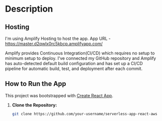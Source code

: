 # Description

## Hosting 

I'm using Amplify Hosting to host the app. App URL - https://master.d2qwlx0rc5kbcp.amplifyapp.com/ 

Amplify provides Continuous Integration(CI/CD) which requires no setup to minimum setup to deploy. I've connected my GitHub repository and Amplify has auto-detected default build configuration and has set up a CI/CD pipeline for automatic build, test, and deployment after each commit. 

## How to Run the App

This project was bootstrapped with [Create React App](https://github.com/facebook/create-react-app).

1. **Clone the Repository:**
   ```bash
   git clone https://github.com/your-username/serverless-app-react-aws.git








